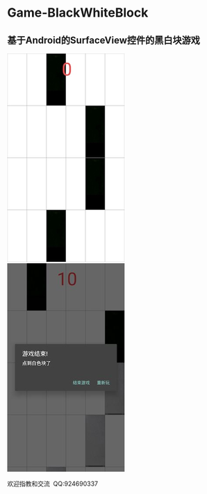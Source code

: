 # Game-BlackWhiteBlock
## 基于Android的SurfaceView控件的黑白块游戏
![](https://github.com/zhyaoqi/Game-BlackWhiteBlock/blob/master/image/image1.jpg) 
![](https://github.com/zhyaoqi/Game-BlackWhiteBlock/blob/master/image/image2.jpg)

欢迎指教和交流  QQ:924690337
